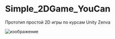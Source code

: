 # Simple_2DGame_YouCan
Прототип простой 2D игры по курсам Unity Zenva 

![изображение](https://user-images.githubusercontent.com/79563332/152481165-749045d6-1b0d-4bc4-a17f-ba29dcded4f7.png)


